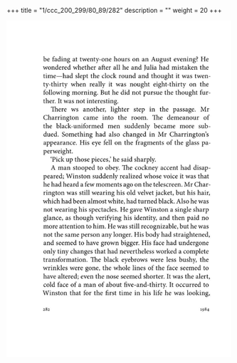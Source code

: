 +++
title = "1/ccc_200_299/80_89/282"
description = ""
weight = 20
+++

<img class="center-fit-jpg" src="/jpg_/out_jpg_1984__282.jpg" ></img>

